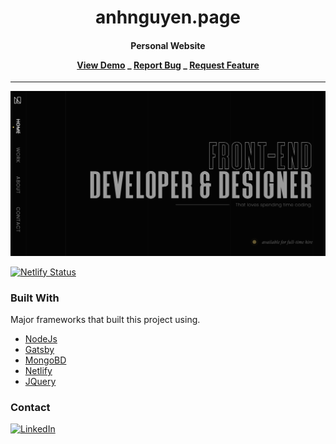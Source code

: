 <div align="center">
  <h1 align="center">anhnguyen.page</h1>
  <h4 align="center">
    Personal Website
  <p>
    <a href="https://anhnguyen.page" target="_blank">View Demo</a>
        _
    <a href="https://github.com/anguyen0208/anhnguyen.page/issues" target="_blank">Report Bug</a>
        _
    <a href="https://github.com/anguyen0208/anhnguyen.page/issues" target="_blank">Request Feature</a>
  </p>
  </h4>
</div>

---
![image](static/images/og.png)

[![Netlify Status](https://api.netlify.com/api/v1/badges/f178832e-999f-4255-a65d-0e970da71f0a/deploy-status)](https://app.netlify.com/sites/anhnguyen/deploys)


### Built With

Major frameworks that built this project using.
* [NodeJs](https://nodejs.org)
* [Gatsby](https://gatsbyjs.com)
* [MongoBD](https://mongodb.com)
* [Netlify](https://netlify.com)
* [JQuery](https://jquery.com)


### Contact
[![LinkedIn](https://img.shields.io/badge/LinkedIn-0077B5?style=for-the-badge&logo=linkedin&logoColor=white)](https://www.linkedin.com/in/anhnguyen0208/)
